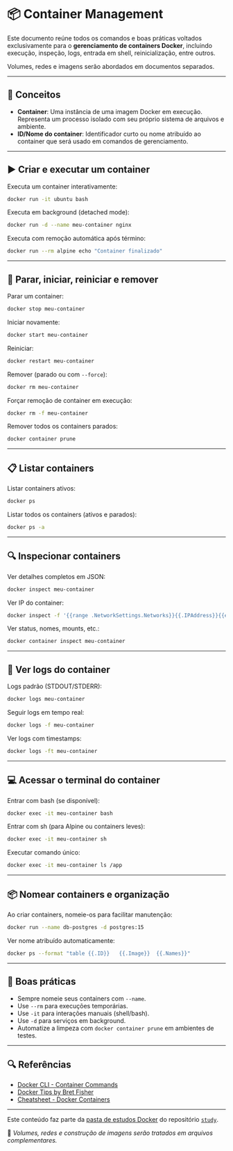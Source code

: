 # 📦 Container Management

Este documento reúne todos os comandos e boas práticas voltados exclusivamente para o **gerenciamento de containers Docker**, incluindo execução, inspeção, logs, entrada em shell, reinicialização, entre outros. 

Volumes, redes e imagens serão abordados em documentos separados.

---

## 🧠 Conceitos

- **Container**: Uma instância de uma imagem Docker em execução. Representa um processo isolado com seu próprio sistema de arquivos e ambiente.
- **ID/Nome do container**: Identificador curto ou nome atribuído ao container que será usado em comandos de gerenciamento.

---

## ▶️ Criar e executar um container

Executa um container interativamente:
```bash
docker run -it ubuntu bash
```

Executa em background (detached mode):
```bash
docker run -d --name meu-container nginx
```

Executa com remoção automática após término:
```bash
docker run --rm alpine echo "Container finalizado"
```

---

## 🛑 Parar, iniciar, reiniciar e remover

Parar um container:
```bash
docker stop meu-container
```

Iniciar novamente:
```bash
docker start meu-container
```

Reiniciar:
```bash
docker restart meu-container
```

Remover (parado ou com `--force`):
```bash
docker rm meu-container
```

Forçar remoção de container em execução:
```bash
docker rm -f meu-container
```

Remover todos os containers parados:
```bash
docker container prune
```

---

## 📋 Listar containers

Listar containers ativos:
```bash
docker ps
```

Listar todos os containers (ativos e parados):
```bash
docker ps -a
```

---

## 🔍 Inspecionar containers

Ver detalhes completos em JSON:
```bash
docker inspect meu-container
```

Ver IP do container:
```bash
docker inspect -f '{{range .NetworkSettings.Networks}}{{.IPAddress}}{{end}}' meu-container
```

Ver status, nomes, mounts, etc.:
```bash
docker container inspect meu-container
```

---

## 📄 Ver logs do container

Logs padrão (STDOUT/STDERR):
```bash
docker logs meu-container
```

Seguir logs em tempo real:
```bash
docker logs -f meu-container
```

Ver logs com timestamps:
```bash
docker logs -ft meu-container
```

---

## 💻 Acessar o terminal do container

Entrar com bash (se disponível):
```bash
docker exec -it meu-container bash
```

Entrar com sh (para Alpine ou containers leves):
```bash
docker exec -it meu-container sh
```

Executar comando único:
```bash
docker exec -it meu-container ls /app
```

---

## 📦 Nomear containers e organização

Ao criar containers, nomeie-os para facilitar manutenção:
```bash
docker run --name db-postgres -d postgres:15
```

Ver nome atribuído automaticamente:
```bash
docker ps --format "table {{.ID}}	{{.Image}}	{{.Names}}"
```

---

## 🧪 Boas práticas

- Sempre nomeie seus containers com `--name`.
- Use `--rm` para execuções temporárias.
- Use `-it` para interações manuais (shell/bash).
- Use `-d` para serviços em background.
- Automatize a limpeza com `docker container prune` em ambientes de testes.

---

## 🔍 Referências

- [Docker CLI - Container Commands](https://docs.docker.com/engine/reference/commandline/container/)
- [Docker Tips by Bret Fisher](https://github.com/BretFisher/docker-tips)
- [Cheatsheet - Docker Containers](https://github.com/wsargent/docker-cheat-sheet#container-management)

---

Este conteúdo faz parte da [pasta de estudos Docker](../docker/) do repositório [`study`](attachs/docs/README.md).

📌 *Volumes, redes e construção de imagens serão tratados em arquivos complementares.*


